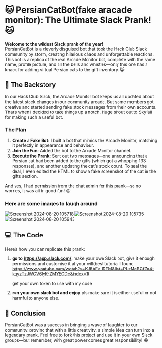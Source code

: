# 🐱 PersianCatBot(fake aracade monitor): The Ultimate Slack Prank! 🐱



**Welcome to the wildest Slack prank of the year!**  
PersianCatBot is a cleverly disguised bot that took the Hack Club Slack community by storm, creating hilarious chaos and unforgettable reactions. This bot is a replica of the real Arcade Monitor bot, complete with the same name, profile picture, and all the bells and whistles—only this one has a knack for adding virtual Persian cats to the gift inventory. 😸

## 🎯 The Backstory

In our Hack Club Slack, the Arcade Monitor bot keeps us all updated about the latest stock changes in our community arcade. But some members got creative and started sending fake stock messages from their own accounts. That’s when I decided to take things up a notch. Huge shout out to Skyfall for making such a useful bot.

### The Plan

1. **Create a Fake Bot**: I built a bot that mimics the Arcade Monitor, matching it perfectly in appearance and behaviour.
2. **Join the Fun**: Added the bot to the Arcade Monitor channel.
3. **Execute the Prank**: Sent out two messages—one announcing that a Persian cat had been added to the gifts (which got a whopping 133 responses), and another updating the cat’s stock count. To seal the deal, I even edited the HTML to show a fake screenshot of the cat in the gifts section.

And yes, I had permission from the chat admin for this prank—so no worries, it was all in good fun! 😉

### Here are some images to laugh around
![Screenshot 2024-08-20 105718](https://github.com/user-attachments/assets/7b01cb95-8475-45bf-9da7-a5954611375a)
![Screenshot 2024-08-20 105735](https://github.com/user-attachments/assets/d6253008-1855-49ab-9d3f-dacc231e476b)
![Screenshot 2024-08-20 105943](https://github.com/user-attachments/assets/fc6a4e7e-544e-4dda-838e-c7519872df28)




## 💻 The Code

Here’s how you can replicate this prank:

1. **go to https://app.slack.com/**:
   make your own Slack bot, give it enough permissions and customise it at your will(best tutorial I found https://www.youtube.com/watch?v=KJ5bFv-IRFM&list=PLzMcBGfZo4-kqyzTzJWCV6lyK-ZMYECDc&index=1)

   get your own token to use with my code

2. **run your own slack bot and enjoy**
   pls make sure it is either useful or not harmful to anyone else.


## 🎉 Conclusion
PersianCatBot was a success in bringing a wave of laughter to our community, proving that with a little creativity, a simple idea can turn into a legendary prank. Feel free to fork this project and use it in your own Slack groups—but remember, with great power comes great responsibility! 😂
